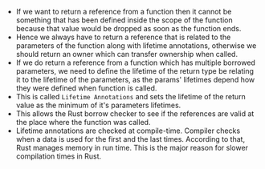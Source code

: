 - If we want to return a reference from a function then it cannot be something that has been defined inside the scope of the function because that value would be dropped as soon as the function ends.
- Hence we always have to return a reference that is related to the parameters of the function 
along with lifetime annotations, otherwise we should return an owner which can transfer ownership when called.
- If we do return a reference from a function which has multiple borrowed parameters, we need to define the lifetime of the return type be relating it to the lifetime of the parameters, as the params' lifetimes depend how they were defined when function is called.
- This is called ```Lifetime Annotations``` and sets the lifetime of the return value as the minimum of it's parameters lifetimes.
- This allows the Rust borrow checker to see if the references are valid at the place where the function was called.
- Lifetime annotations are checked at compile-time. Compiler checks when a data is used for the first and the last times. According to that, Rust manages memory in run time. This is the major reason for slower compilation times in Rust.